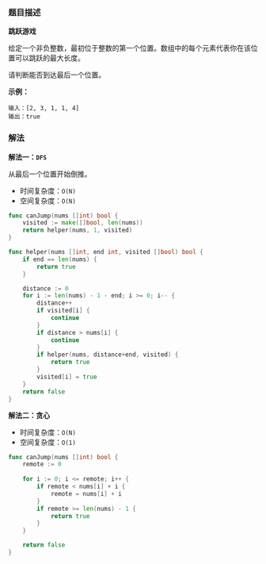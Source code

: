 ### 题目描述

**跳跃游戏**

给定一个非负整数，最初位于整数的第一个位置。数组中的每个元素代表你在该位置可以跳跃的最大长度。

请判断能否到达最后一个位置。

**示例：**

```shell
输入：[2, 3, 1, 1, 4]
输出：true
```

### 解法

**解法一：`DFS`**

从最后一个位置开始倒推。

- 时间复杂度：`O(N)`
- 空间复杂度：`O(N)`

```go
func canJump(nums []int) bool {
	visited := make([]bool, len(nums))
	return helper(nums, 1, visited)
}

func helper(nums []int, end int, visited []bool) bool {
	if end == len(nums) {
		return true
	}

	distance := 0
	for i := len(nums) - 1 - end; i >= 0; i-- {
		distance++
		if visited[i] {
			continue
		}
		if distance > nums[i] {
			continue
		}
		if helper(nums, distance+end, visited) {
			return true
		}
		visited[i] = true
	}
	return false
}
```

**解法二：贪心**

- 时间复杂度：`O(N)`
- 空间复杂度：`O(1)`

```go
func canJump(nums []int) bool {
    remote := 0
    
    for i := 0; i <= remote; i++ {
        if remote < nums[i] + i {
            remote = nums[i] + i
        }
        if remote >= len(nums) - 1 {
            return true
        }
    }

    return false
}
```
